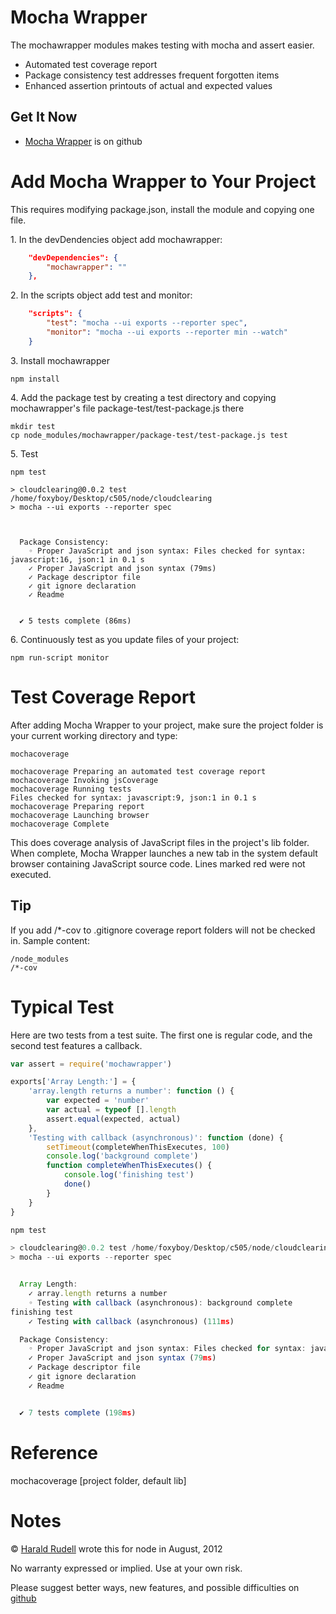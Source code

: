 # Mocha Wrapper

The mochawrapper modules makes testing with mocha and assert easier.

* Automated test coverage report
* Package consistency test addresses frequent forgotten items
* Enhanced assertion printouts of actual and expected values

## Get It Now

* [Mocha Wrapper](https://github.com/haraldrudell/mochawrapper) is on github

# Add Mocha Wrapper to Your Project

This requires modifying package.json, install the module and copying one file.

1\. In the devDendencies object add mochawrapper:

```json
	"devDependencies": {
		"mochawrapper": ""
	},
```

2\. In the scripts object add test and monitor:

```json
	"scripts": {
		"test": "mocha --ui exports --reporter spec",
		"monitor": "mocha --ui exports --reporter min --watch"
	}
```

3\. Install mochawrapper

```
npm install
```

4\. Add the package test by creating a test directory and copying mochawrapper's file package-test/test-package.js there

```
mkdir test
cp node_modules/mochawrapper/package-test/test-package.js test
```

5\. Test

```
npm test

> cloudclearing@0.0.2 test /home/foxyboy/Desktop/c505/node/cloudclearing
> mocha --ui exports --reporter spec



  Package Consistency:
    ◦ Proper JavaScript and json syntax: Files checked for syntax: javascript:16, json:1 in 0.1 s
    ✓ Proper JavaScript and json syntax (79ms)
    ✓ Package descriptor file 
    ✓ git ignore declaration 
    ✓ Readme 


  ✔ 5 tests complete (86ms)
```

6\. Continuously test as you update files of your project:

```
npm run-script monitor
```

# Test Coverage Report

After adding Mocha Wrapper to your project, make sure the project folder is your current working directory and type:

```
mochacoverage

mochacoverage Preparing an automated test coverage report
mochacoverage Invoking jsCoverage
mochacoverage Running tests
Files checked for syntax: javascript:9, json:1 in 0.1 s
mochacoverage Preparing report
mochacoverage Launching browser
mochacoverage Complete
```

This does coverage analysis of JavaScript files in the project's lib folder. When complete, Mocha Wrapper launches a new tab in the system default browser containing JavaScript source code. Lines marked red were not executed.

## Tip

If you add /*-cov to .gitignore coverage report folders will not be checked in. Sample content:

```
/node_modules
/*-cov
```

# Typical Test

Here are two tests from a test suite. The first one is regular code, and the second test features a callback.

```js
var assert = require('mochawrapper')

exports['Array Length:'] = {
	'array.length returns a number': function () {
		var expected = 'number'
		var actual = typeof [].length
		assert.equal(expected, actual)
	},
	'Testing with callback (asynchronous)': function (done) {
		setTimeout(completeWhenThisExecutes, 100)
		console.log('background complete')
		function completeWhenThisExecutes() {
			console.log('finishing test')
			done()
		}
	}
}

npm test

> cloudclearing@0.0.2 test /home/foxyboy/Desktop/c505/node/cloudclearing
> mocha --ui exports --reporter spec


  Array Length:
    ✓ array.length returns a number 
    ◦ Testing with callback (asynchronous): background complete
finishing test
    ✓ Testing with callback (asynchronous) (111ms)

  Package Consistency:
    ◦ Proper JavaScript and json syntax: Files checked for syntax: javascript:16, json:1 in 0.1 s
    ✓ Proper JavaScript and json syntax (79ms)
    ✓ Package descriptor file 
    ✓ git ignore declaration 
    ✓ Readme 


  ✔ 7 tests complete (198ms)
```

# Reference

mochacoverage [project folder, default lib]

# Notes

© [Harald Rudell](http://www.haraldrudell.com) wrote this for node in August, 2012

No warranty expressed or implied. Use at your own risk.

Please suggest better ways, new features, and possible difficulties on [github](https://github.com/haraldrudell/mochawrapper)